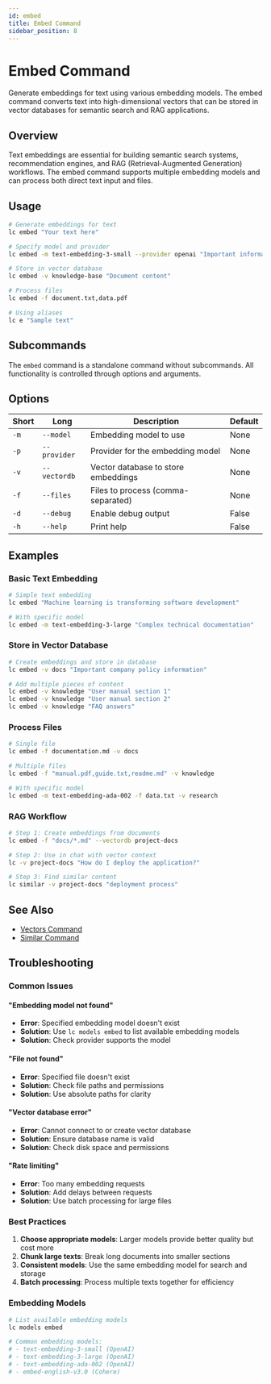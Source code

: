```yaml
---
id: embed
title: Embed Command
sidebar_position: 8
---
```


# Embed Command

Generate embeddings for text using various embedding models. The embed command converts text into high-dimensional vectors that can be stored in vector databases for semantic search and RAG applications.

## Overview

Text embeddings are essential for building semantic search systems, recommendation engines, and RAG (Retrieval-Augmented Generation) workflows. The embed command supports multiple embedding models and can process both direct text input and files.

## Usage

```bash
# Generate embeddings for text
lc embed "Your text here"

# Specify model and provider
lc embed -m text-embedding-3-small --provider openai "Important information"

# Store in vector database
lc embed -v knowledge-base "Document content"

# Process files
lc embed -f document.txt,data.pdf

# Using aliases
lc e "Sample text"
```

## Subcommands

The `embed` command is a standalone command without subcommands. All functionality is controlled through options and arguments.

## Options

| Short | Long          | Description                           | Default |
|-------|---------------|---------------------------------------|---------|
| `-m`  | `--model`     | Embedding model to use                | None    |
| `-p`  | `--provider`  | Provider for the embedding model      | None    |
| `-v`  | `--vectordb`  | Vector database to store embeddings   | None    |
| `-f`  | `--files`     | Files to process (comma-separated)    | None    |
| `-d`  | `--debug`     | Enable debug output                   | False   |
| `-h`  | `--help`      | Print help                            | False   |

## Examples

### Basic Text Embedding

```bash
# Simple text embedding
lc embed "Machine learning is transforming software development"

# With specific model
lc embed -m text-embedding-3-large "Complex technical documentation"
```

### Store in Vector Database

```bash
# Create embeddings and store in database
lc embed -v docs "Important company policy information"

# Add multiple pieces of content
lc embed -v knowledge "User manual section 1"
lc embed -v knowledge "User manual section 2"
lc embed -v knowledge "FAQ answers"
```

### Process Files

```bash
# Single file
lc embed -f documentation.md -v docs

# Multiple files
lc embed -f "manual.pdf,guide.txt,readme.md" -v knowledge

# With specific model
lc embed -m text-embedding-ada-002 -f data.txt -v research
```

### RAG Workflow

```bash
# Step 1: Create embeddings from documents
lc embed -f "docs/*.md" --vectordb project-docs

# Step 2: Use in chat with vector context
lc -v project-docs "How do I deploy the application?"

# Step 3: Find similar content
lc similar -v project-docs "deployment process"
```

## See Also

- [Vectors Command](vectors.md)
- [Similar Command](similar.md)

## Troubleshooting

### Common Issues

#### "Embedding model not found"

- **Error**: Specified embedding model doesn't exist
- **Solution**: Use `lc models embed` to list available embedding models
- **Solution**: Check provider supports the model

#### "File not found"

- **Error**: Specified file doesn't exist
- **Solution**: Check file paths and permissions
- **Solution**: Use absolute paths for clarity

#### "Vector database error"

- **Error**: Cannot connect to or create vector database
- **Solution**: Ensure database name is valid
- **Solution**: Check disk space and permissions

#### "Rate limiting"

- **Error**: Too many embedding requests
- **Solution**: Add delays between requests
- **Solution**: Use batch processing for large files

### Best Practices

1. **Choose appropriate models**: Larger models provide better quality but cost more
2. **Chunk large texts**: Break long documents into smaller sections
3. **Consistent models**: Use the same embedding model for search and storage
4. **Batch processing**: Process multiple texts together for efficiency

### Embedding Models

```bash
# List available embedding models
lc models embed

# Common embedding models:
# - text-embedding-3-small (OpenAI)
# - text-embedding-3-large (OpenAI)
# - text-embedding-ada-002 (OpenAI)
# - embed-english-v3.0 (Cohere)
```

